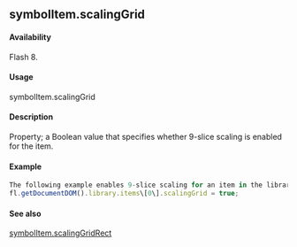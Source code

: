 ## symbolItem.scalingGrid

#### Availability

Flash 8.

#### Usage

symbolItem.scalingGrid

#### Description

Property; a Boolean value that specifies whether 9-slice scaling is enabled for the item.

#### Example

```javascript
The following example enables 9-slice scaling for an item in the library:
fl.getDocumentDOM().library.items\[0\].scalingGrid = true;

```
#### See also

[symbolItem.scalingGridRect](#!AdobeDocs/developers-animatesdk-docs/master/SymbolItem_object/symbolIte7.md)

<span id="symbolItem.scalingGridRect" class="anchor"></span>
